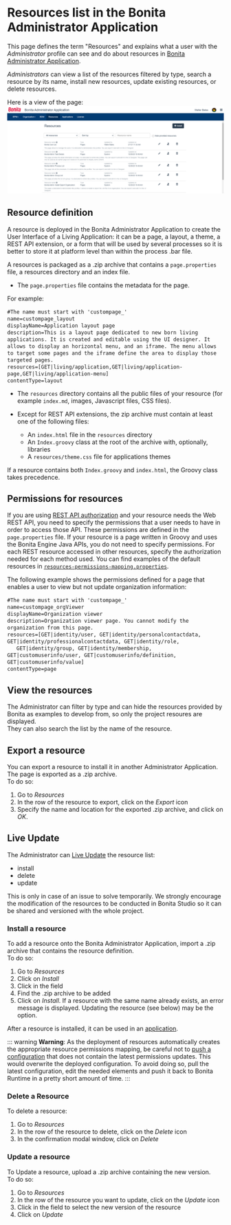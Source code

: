 # Resources list in the Bonita Administrator Application

This page defines the term "Resources" and explains what a user with the _Administrator_ profile can see and do about resources in [Bonita Administrator Application](admin-application-overview).  

_Administrators_ can view a list of the resources filtered by type, search a resource by its name, install new resources, update existing resources, or delete resources.  

Here is a view of the page:
![Administrator Resources](images/UI2021.1/admin-application-resources-list.png)<!--{.img-responsive}-->


## Resource definition

A resource is deployed in the Bonita Administrator Application to create the User Interface of a Living Application: it can be a page, a layout, a theme, a REST API extension, or a form that will be used by several processes so it is better to store it at platform level than within the process .bar file.  

A resources is packaged as a .zip archive that contains a `page.properties` file, a resources directory and an index file.  
* The `page.properties` file contains the metadata for the page.

For example: 
```
#The name must start with 'custompage_'
name=custompage_layout
displayName=Application layout page
description=This is a layout page dedicated to new born living applications. It is created and editable using the UI designer. It allows to display an horizontal menu, and an iframe. The menu allows to target some pages and the iframe define the area to display those targeted pages.
resources=[GET|living/application,GET|living/application-page,GET|living/application-menu]
contentType=layout
```

* The `resources` directory contains all the public files of your resource (for example `index.md`, images, Javascript files, CSS files).  

* Except for REST API extensions, the zip archive must contain at least one of the following files:
   * An `index.html` file in the `resources` directory
   * An `Index.groovy` class at the root of the archive with, optionally, libraries
   * A `resources/theme.css` file for applications themes

If a resource contains both `Index.groovy` and `index.html`, the Groovy class takes precedence.  

## Permissions for resources

If you are using [REST API authorization](rest-api-authorization.md) and your resource needs the Web REST API, 
you need to specify the permissions that a user needs to have in order to access those API. 
These permissions are defined in the `page.properties` file. If your resource is a page written in Groovy and uses the Bonita Engine Java APIs, you do not need to specify permissions.
For each REST resource accessed in other resources, specify the authorization needed for each method used. 
You can find examples of the default resources in [`resources-permissions-mapping.properties`](BonitaBPM_platform_setup.md).

The following example shows the permissions defined for a page that enables a user to view but not update organization information:
```
#The name must start with 'custompage_'
name=custompage_orgViewer
displayName=Organization viewer
description=Organization viewer page. You cannot modify the organization from this page.
resources=[GET|identity/user, GET|identity/personalcontactdata, GET|identity/professionalcontactdata, GET|identity/role, 
   GET|identity/group, GET|identity/membership, GET|customuserinfo/user, GET|customuserinfo/definition, GET|customuserinfo/value] 
contentType=page  
```

## View the resources 
The Administrator can filter by type and can hide the resources provided by Bonita as examples to develop from, so only the project resoures are displayed.   
They can also search the list by the name of the resource.

<a id="export"/>

## Export a resource
You can export a resource to install it in another Administrator Application. The page is exported as a .zip archive.  
To do so:
1. Go to _Resources_
2. In the row of the resource to export, click on the _Export_ icon
3. Specify the name and location for the exported .zip archive, and click on _OK_.

## Live Update
The Administrator can [Live Update](live-update.md) the resource list:
 * install
 * delete
 * update
 
This is only in case of an issue to solve temporarily. We strongly encourage the modification of the resources to be conducted 
in Bonita Studio so it can be shared and versioned with the whole project.

### Install a resource
To add a resource onto the Bonita Administrator Application, import a .zip archive that contains the resource definition.  
To do so:
1. Go to _Resources_
2. Click on _Install_
3. Click in the field
4. Find the .zip archive to be added
5. Click on _Install_. If a resource with the same name already exists, an error message is displayed. Updating the resource (see below) may be the option.

After a resource is installed, it can be used in an [application](applications.md).

::: warning
**Warning**: As the deployment of resources automatically creates the appropriate resource permissions mapping, be careful not to [push a configuration](BonitaBPM_platform_setup.md#update_platform_conf) that does not contain the latest permissions updates. This would overwrite the deployed configuration. To avoid doing so, pull the latest configuration, edit the needed elements and push it back to Bonita Runtime in a pretty short amount of time.
:::

### Delete a Resource
To delete a resource:
1. Go to _Resources_
2. In the row of the resource to delete, click on the _Delete_ icon
3. In the confirmation modal window, click on _Delete_

<a id="modify"/>

### Update a resource
To Update a resource, upload a .zip archive containing the new version.  
To do so:
1. Go to _Resources_
2. In the row of the resource you want to update, click on the _Update_ icon
3. Click in the field to select the new version of the resource
4. Click on _Update_
